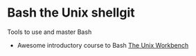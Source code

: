 # Bash the Unix shellgit
Tools to use and master Bash

- Awesome introductory course to Bash [The Unix Workbench](https://www.coursera.org/learn/unix) 